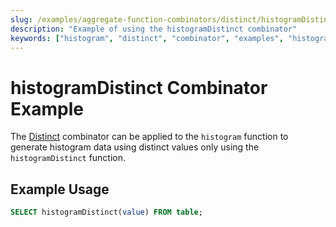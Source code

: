 ```yaml
---
slug: /examples/aggregate-function-combinators/distinct/histogramDistinct
description: "Example of using the histogramDistinct combinator"
keywords: ["histogram", "distinct", "combinator", "examples", "histogramDistinct"]
---
```


# histogramDistinct Combinator Example

The [Distinct](/sql-reference/aggregate-functions/combinators#-distinct) combinator can be applied to the `histogram` function to generate histogram data using distinct values only using the `histogramDistinct` function.

## Example Usage

```sql
SELECT histogramDistinct(value) FROM table;
```
